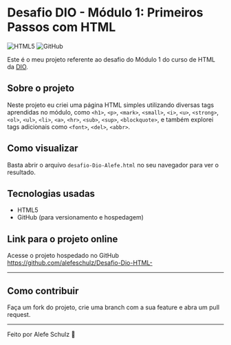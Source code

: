 # Desafio DIO - Módulo 1: Primeiros Passos com HTML

![HTML5](https://img.shields.io/badge/HTML5-%23E34F26.svg?&style=flat&logo=html5&logoColor=white)
![GitHub](https://img.shields.io/badge/GitHub-%2312100E.svg?&style=flat&logo=github&logoColor=white)

Este é o meu projeto referente ao desafio do Módulo 1 do curso de HTML da [DIO](https://dio.me).

## Sobre o projeto

Neste projeto eu criei uma página HTML simples utilizando diversas tags aprendidas no módulo, como `<h1>`, `<p>`, `<mark>`, `<small>`, `<i>`, `<u>`, `<strong>`, `<ol>`, `<ul>`, `<li>`, `<a>`, `<hr>`, `<sub>`, `<sup>`, `<blockquote>`, e também explorei tags adicionais como `<font>`, `<del>`, `<abbr>`.

## Como visualizar

Basta abrir o arquivo `desafio-Dio-Alefe.html` no seu navegador para ver o resultado.

## Tecnologias usadas

- HTML5
- GitHub (para versionamento e hospedagem)

## Link para o projeto online

Acesse o projeto hospedado no GitHub
https://github.com/alefeschulz/Desafio-Dio-HTML-

---

## Como contribuir

Faça um fork do projeto, crie uma branch com a sua feature e abra um pull request.

---

Feito por Alefe Schulz 🚀
